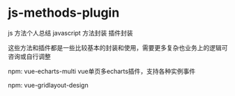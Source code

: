 # js-methods-plugin
js 方法个人总结  javascript 方法封装 插件封装

这些方法和插件都是一些比较基本的封装和使用，需要更多复杂也业务上的逻辑可咨询或自行调整

npm: vue-echarts-multi      vue单页多echarts插件，支持各种实例事件

npm: vue-gridlayout-design

